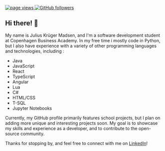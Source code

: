 <p align="left">
  <a href="https://github.com/JuliusKryger/JuliusKryger">
    <img src="https://komarev.com/ghpvc/?username=JuliusKryger" alt="page views" />
  </a>
  <a href="https://github.com/JuliusKryger?tab=followers">
    <img alt="GitHub followers" src="https://img.shields.io/github/followers/JuliusKryger?color=green&logo=github">
  </a>
</p>

## Hi there! 👋

My name is Julius Krüger Madsen, and I'm a software development student at Copenhagen Business Academy. In my free time i mostly code in Python, but I also have experience with a variety of other programming languages and technologies, including :

- Java 
- JavaScript 
- React 
- TypeScript 
- Angular 
- Lua
- C# 
- HTML/CSS 
- T-SQL 
- Jupyter Notebooks 

Currently, my GitHub profile primarily features school projects, but I plan on adding more unique and interesting projects soon. My goal is to showcase my skills and experience as a developer, and to contribute to the open-source community.

Thanks for stopping by, and feel free to connect with me on [LinkedIn](https://www.linkedin.com/in/julius-kruger/)!
